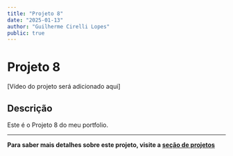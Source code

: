 ```yaml
---
title: "Projeto 8"
date: "2025-01-13"
author: "Guilherme Cirelli Lopes"
public: true
---
```


# Projeto 8

[Vídeo do projeto será adicionado aqui]

## Descrição

Este é o Projeto 8 do meu portfolio.

---

**Para saber mais detalhes sobre este projeto, visite a [seção de projetos](/projetos#projeto-8)**

